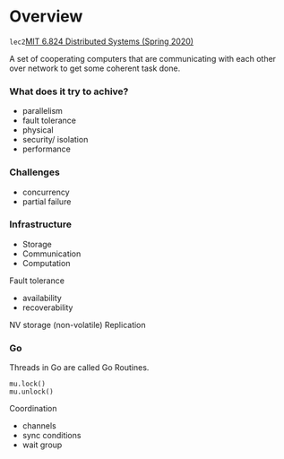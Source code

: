 # Overview

`lec2`[MIT 6.824 Distributed Systems (Spring 2020)](https://www.youtube.com/playlist?list=PLrw6a1wE39_tb2fErI4-WkMbsvGQk9_UB)  

A set of cooperating computers that are communicating with each other over network to get some coherent task done.  
### What does it try to achive?
- parallelism
- fault tolerance
- physical
- security/ isolation
- performance

### Challenges
- concurrency
- partial failure

### Infrastructure
- Storage
- Communication
- Computation

Fault tolerance
- availability
- recoverability

NV storage (non-volatile)
Replication

### Go
Threads in Go are called Go Routines.  

```
mu.lock()
mu.unlock()
```

Coordination
- channels
- sync conditions
- wait group

